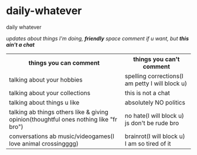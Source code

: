 # daily-whatever
daily whatever

*updates about things I'm doing, **friendly** space comment if u want, but **this ain't a chat***

<table>
  <tr>
    <th>things you can comment</th>
    <th>things you can't comment</th>
  </tr>
  <tr>
    <td>talking about your hobbies</td>
    <td>spelling corrections(I am petty I will block u)</td>
  </tr>
  <tr>
    <td>talking about your collections</td>
    <td>this is not a chat</td>
  </tr>
  <tr>
    <td>talking about things u like</td>
    <td>absolutely NO politics</td>
  </tr>
  <tr>
    <td>talking ab things others like & giving opinion(thoughtful ones nothing like "fr bro")</td>
    <td>no hate(I will block u) js don't be rude bro</td>
  </tr>
  <tr>
    <td>conversations ab music/videogames(I love animal crossingggg)</td>
    <td>brainrot(I will block u) I am so tired of it</td>
  </tr>
</table>
